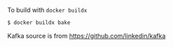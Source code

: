 To build with `docker buildx`

```sh
$ docker buildx bake
```

Kafka source is from https://github.com/linkedin/kafka
